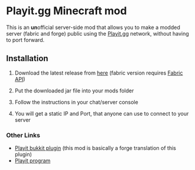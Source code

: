 # Playit.gg Minecraft mod

This is an **un**official server-side mod that allows you to make a modded server (fabric and forge) public using the [Playit.gg](https://playit.gg) network, without having to port forward.

## Installation

1. Download the latest release from [here](https://github.com/maxomatic458/playit-forge/releases/latest)
   (fabric version requires [Fabric API](https://www.curseforge.com/minecraft/mc-mods/fabric-api))
2. Put the downloaded jar file into your mods folder

3. Follow the instructions in your chat/server console

4. You will get a static IP and Port, that anyone can use to connect to your server

### Other Links
* [Playit bukkit plugin](https://www.spigotmc.org/resources/playit-gg.105566/) (this mod is basically a forge translation of this plugin)
* [Playit program](https://github.com/playit-cloud/playit-agent)
